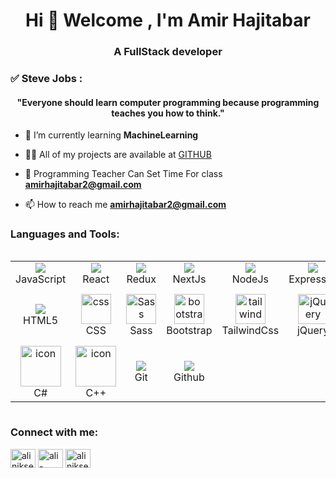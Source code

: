 
<h1 align="center">Hi 🤩 Welcome , I'm Amir Hajitabar</h1>
<h3 align="center">A FullStack developer</h3>

<h3 align="left">✅ Steve Jobs :</h3>
<h4 align="center">"Everyone should learn computer programming because programming teaches you how to think."
</h4> 

- 🌱 I’m currently learning **MachineLearning**

- 👨‍💻 All of my projects are available at [GITHUB](https://github.com/amirhajif)

- 💬 Programming Teacher Can Set Time For class **amirhajitabar2@gmail.com**

- 📫 How to reach me **amirhajitabar2@gmail.com**

<h3 align="left">Languages and Tools:</h3>

<div style="display: flex; align-items: flex-start; align: center">
<table align="center">
  <tr>
    <td align="center" width="85">      
            <img src="https://cdn.jsdelivr.net/gh/devicons/devicon@latest/icons/javascript/javascript-original.svg" />
      <br>JavaScript
    </td>
    <td align="center" width="85">
            <img src="https://cdn.jsdelivr.net/gh/devicons/devicon@latest/icons/react/react-original.svg" />
      <br>React
    </td>
    <td align="center" width="85">
            <img src="https://cdn.jsdelivr.net/gh/devicons/devicon@latest/icons/redux/redux-original.svg" />
      <br>Redux
    </td>
    <td align="center" width="85">
            <img src="https://cdn.jsdelivr.net/gh/devicons/devicon@latest/icons/nextjs/nextjs-original.svg" />
      <br>NextJs
    </td>
    <td align="center" width="85">
            <img src="https://cdn.jsdelivr.net/gh/devicons/devicon@latest/icons/nodejs/nodejs-original.svg" />
      <br>NodeJs
    </td>
     <td align="center" width="85">
            <img src="https://cdn.jsdelivr.net/gh/devicons/devicon@latest/icons/express/express-original.svg" />
      <br>ExpressJs
    </td>
    <td align="center"  width="85">
            <img src="https://cdn.jsdelivr.net/gh/devicons/devicon@latest/icons/nestjs/nestjs-original.svg" />
      <br>NestJs
    </td>
    <td align="center" width="85">      
            <img src="https://cdn.jsdelivr.net/gh/devicons/devicon@latest/icons/typescript/typescript-original.svg" />
      <br>TypeScript
    </td>
    </tr>
  <tr>
    <td align="center"  width="85">
            <img src="https://cdn.jsdelivr.net/gh/devicons/devicon@latest/icons/html5/html5-original.svg" />
      <br>HTML5
    </td>
    <td align="center" width="85">
        <img src="https://skillicons.dev/icons?i=css" width="48" height="48" alt="css" />
      <br>CSS
    </td>
                  <td align="center" width="85">
        <img src="https://techstack-generator.vercel.app/sass-icon.svg" width="48" height="48" alt="Sass" />
      <br>Sass
    </td>
    <td align="center"  width="85">
        <img src="https://skillicons.dev/icons?i=bootstrap" width="48" height="48" alt="bootstrap" />
      <br>Bootstrap
    </td>
    <td align="center" width="85">
        <img src="https://skillicons.dev/icons?i=tailwind" width="48" height="48" alt="tailwind" />
      <br>TailwindCss
    </td>
    <td align="center" width="85">
        <img src="https://skillicons.dev/icons?i=jquery" width="48" height="48" alt="jQuery" />
      <br>jQuery
    </td>
    <td align="center" width="85"> 
      <img src="https://cdn.jsdelivr.net/gh/devicons/devicon@latest/icons/postgresql/postgresql-original.svg" />      
      <br>Postgresql
    </td>
    <td align="center" width="85">
        <img src="https://techstack-generator.vercel.app/mysql-icon.svg" alt="icon" width="65" height="65" />
      <br>MySql
    </td>
    </tr>
  <tr>
    <td align="center" width="85">
        <img src="https://techstack-generator.vercel.app/csharp-icon.svg" alt="icon" width="65" height="65" />
      <br>C#
    </td>
    <td align="center" width="85">
        <img src="https://techstack-generator.vercel.app/cpp-icon.svg" alt="icon" width="65" height="65" />
      <br>C++
    </td>
    <td align="center" > 
        <img src="https://cdn.jsdelivr.net/gh/devicons/devicon@latest/icons/git/git-original.svg" />
      <br>Git
    </td>
        <td align="center" width="85">
            <img src="https://cdn.jsdelivr.net/gh/devicons/devicon@latest/icons/github/github-original.svg" />
      <br>Github
    </td>
 </tr>
</table>
</div>


<h3 align="left">Connect with me:</h3>
<p align="left">
<a href="https://twitter.com/amir_hajitabar" target="blank"><img align="center" src="https://raw.githubusercontent.com/rahuldkjain/github-profile-readme-generator/master/src/images/icons/Social/twitter.svg" alt="alinikseresht" height="30" width="40" /></a>
<a href="https://linkedin.com/in/amirhossein-hajitabar-6725a1218/" target="blank"><img align="center" src="https://raw.githubusercontent.com/rahuldkjain/github-profile-readme-generator/master/src/images/icons/Social/linked-in-alt.svg" alt="ali-nikseresht-966560258/" height="30" width="40" /></a>
<a href="https://instagram.com/amir_hajitabar_" target="blank"><img align="center" src="https://raw.githubusercontent.com/rahuldkjain/github-profile-readme-generator/master/src/images/icons/Social/instagram.svg" alt="alinikseresht_web" height="30" width="40" /></a>
